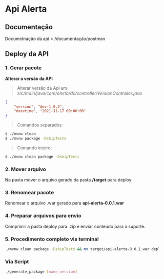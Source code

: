 # Api Alerta

## Documentação

Documetnação da api > /documentação/postman

## Deploy da API

### 1. Gerar pacote
**Alterar a versão da API**
> Alterar versão da Api em *src/main/java/com/alerta/dc/controller/VersionController.java*
```json
{
	"version", "dev-1.0.2",
	"datetime", "2021-11-17 09:00:00"
}
```
> Comandos separados:
``` sh
$ ./mvnw clean 
$ ./mvnw package -DskipTests
```
> Comando inteiro:
``` sh
$ ./mvnw clean package -DskipTests
```
### 2. Mover arquivo 

Na pasta mover o arquivo gerado da pasta **/target** para deploy

### 3. Renomear pacote

Renomear o arquivo .war gerado para **api-alerta-0.0.1.war**

### 4. Preparar arquivos para envio 

Comprimir a pasta deploy para .zip e enviar conteúdo para o suporte.

### 5. Procedimento completo via terminal
``` sh
./mvnw clean package -DskipTests && mv target/api-alerta-0.0.1.war deploy/api-alerta-0.0.1.war && tar -zcvf api-alerta-dev-1.0.3.tar.gz deploy/ && rm deploy/api-alerta-0.0.1.war
```
### Via Script
``` sh
./generate_package [name_version]
```
